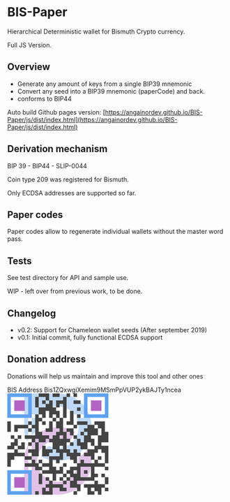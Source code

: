 # BIS-Paper

Hierarchical Deterministic wallet for Bismuth Crypto currency.

Full JS Version.


## Overview

- Generate any amount of keys from a single BIP39 mnemonic  
- Convert any seed into a BIP39 mnemonic (paperCode) and back.
- conforms to BIP44 

Auto build Github pages version: [https://angainordev.github.io/BIS-Paper/js/dist/index.html](https://angainordev.github.io/BIS-Paper/js/dist/index.html) 


## Derivation mechanism

BIP 39 - BIP44 - SLIP-0044

Coin type 209 was registered for Bismuth.

Only ECDSA addresses are supported so far.

## Paper codes

Paper codes allow to regenerate individual wallets without the master word pass.

## Tests 

See test directory for API and sample use.

WIP - left over from previous work, to be done.

## Changelog

- v0.2: Support for Chameleon wallet seeds (After september 2019) 
- v0.1: Initial commit, fully functional ECDSA support 

## Donation address

Donations will help us maintain and improve this tool and other ones

BIS Address
Bis1ZQxwgiXemim9MSmPpVUP2ykBAJTy1ncea  
![](https://github.com/AngainorDev/BIS-Paper/raw/master/angainor-bis.png)

